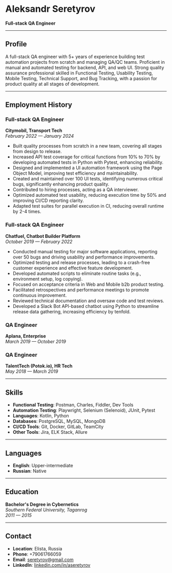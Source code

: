 # Aleksandr Seretyrov  
**Full-stack QA Engineer**

---

## Profile  
A full-stack QA engineer with 5+ years of experience building test automation projects from scratch and managing QA/QC teams. Proficient in manual and automated testing for backend, API, and web UI. Strong quality assurance professional skilled in Functional Testing, Usability Testing, Mobile Testing, Technical Support, and Bug Tracking, with a passion for product quality at all stages of development.

---

## Employment History  

### Full-stack QA Engineer  
**Citymobil, Transport Tech**  
*February 2022 — January 2024*  
- Built quality processes from scratch in a new team, covering all stages from design to release.
- Increased API test coverage for critical functions from 10% to 70% by developing automated tests in Python with Pytest, enhancing reliability.
- Designed and implemented a UI automation framework using the Page Object Model, improving test efficiency and maintainability.
- Created and maintained over 100 UI tests, identifying numerous critical bugs, significantly enhancing product quality.
- Contributed to hiring processes, acting as a QA interviewer.
- Optimized automated test usability, reducing execution time by 50% and improving CI/CD reporting clarity.
- Adapted test suites for parallel execution in CI, reducing overall runtime by 2-4 times.

### Full-stack QA Engineer  
**Chatfuel, Chatbot Builder Platform**  
*October 2019 — February 2022*  
- Conducted manual testing for major software applications, reporting over 50 bugs and driving usability and performance improvements.
- Optimized testing and release processes, leading to a crash-free customer experience and effective feature development.
- Developed automated scripts to eliminate routine tasks (e.g., environment setup, log copying).
- Focused on acceptance criteria in Web and Mobile b2b product testing.
- Facilitated retrospectives and performance meetings to promote continuous improvement.
- Reviewed technical documentation and oversaw code and test reviews.
- Developed a Slack Bot API-based chatbot using Python to streamline release data gathering, increasing efficiency by tenfold.

### QA Engineer  
**Aplana, Enterprise**  
*March 2019 — October 2019*  

### QA Engineer  
**TalentTech (Potok.io), HR Tech**  
*May 2018 — March 2019*  

---
## Skills  
- **Functional Testing**: Postman, Charles, Fiddler, Dev Tools  
- **Automation Testing**: Playwright, Selenium (Selenoid), JUnit, Pytest  
- **Languages**: Kotlin, Python  
- **Databases**: PostgreSQL, MySQL, MongoDB  
- **CI/CD Tools**: Git, Docker, GitLab, TeamCity  
- **Other Tools**: Jira, ELK Stack, Allure  

---

## Languages  
- **English**: Upper-intermediate  
- **Russian**: Native  

---

## Education  
**Bachelor's Degree in Cybernetics**  
*Southern Federal University, Taganrog*  
*2011 — 2015*  

---

## Contact  
- **Location**: Elista, Russia  
- **Phone**: +79061766059  
- **Email**: seretyrov@gmail.com  
- **LinkedIn**: [linkedin.com/in/aseretyrov](http://www.linkedin.com/in/aseretyrov)

